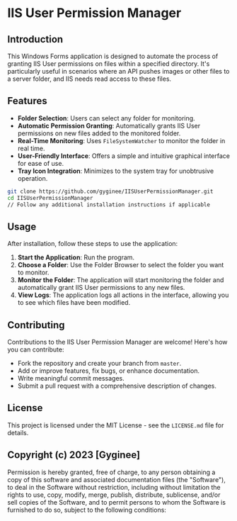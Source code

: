 # IIS User Permission Manager

## Introduction
This Windows Forms application is designed to automate the process of granting IIS User permissions on files within a specified directory. It's particularly useful in scenarios where an API pushes images or other files to a server folder, and IIS needs read access to these files.

## Features
- **Folder Selection**: Users can select any folder for monitoring.
- **Automatic Permission Granting**: Automatically grants IIS User permissions on new files added to the monitored folder.
- **Real-Time Monitoring**: Uses `FileSystemWatcher` to monitor the folder in real time.
- **User-Friendly Interface**: Offers a simple and intuitive graphical interface for ease of use.
- **Tray Icon Integration**: Minimizes to the system tray for unobtrusive operation.



```bash
git clone https://github.com/gyginee/IISUserPermissionManager.git
cd IISUserPermissionManager
// Follow any additional installation instructions if applicable
```

## Usage

After installation, follow these steps to use the application:

1. **Start the Application**: Run the program.
2. **Choose a Folder**: Use the Folder Browser to select the folder you want to monitor.
3. **Monitor the Folder**: The application will start monitoring the folder and automatically grant IIS User permissions to any new files.
4. **View Logs**: The application logs all actions in the interface, allowing you to see which files have been modified.

## Contributing

Contributions to the IIS User Permission Manager are welcome! Here's how you can contribute:

- Fork the repository and create your branch from `master`.
- Add or improve features, fix bugs, or enhance documentation.
- Write meaningful commit messages.
- Submit a pull request with a comprehensive description of changes.

## License

This project is licensed under the MIT License - see the `LICENSE.md` file for details.

## Copyright (c) 2023 [Gyginee]

Permission is hereby granted, free of charge, to any person obtaining a copy of this software and associated documentation files (the "Software"), to deal in the Software without restriction, including without limitation the rights to use, copy, modify, merge, publish, distribute, sublicense, and/or sell copies of the Software, and to permit persons to whom the Software is furnished to do so, subject to the following conditions:
